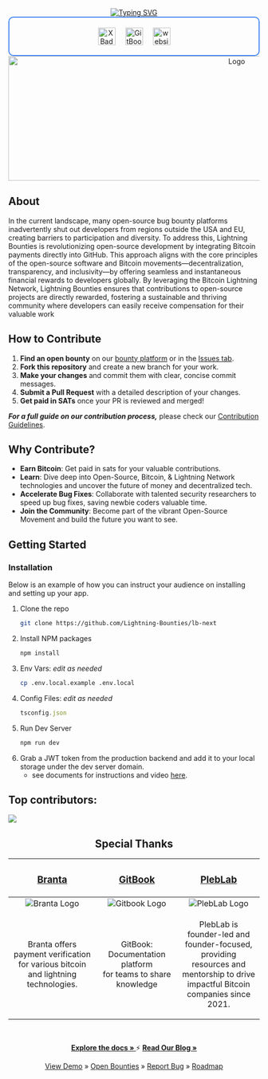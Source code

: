 <div align="center">
  <a href="https://git.io/typing-svg"><img src="https://readme-typing-svg.demolab.com?font=Fira+Code&weight=700&size=54&letterSpacing=small&duration=1999&pause=1000&color=A96CFF&center=true&vCenter=true&repeat=true&width=1000&height=75&lines=Welcome+to+Lightning+Bounties!" alt="Typing SVG" /></a>
    <div align="center" style="display: flex; flex-wrap: wrap; justify-content: center; gap: 20px; border: 2px solid #4285f4; padding: 20px; border-radius: 10px;">

  <a href="https://https://x.com/LBounties" target="_blank">  
    <img src="https://img.shields.io/badge/X-000?logo=x&logoColor=fff&style=for-the-badge" height="35" alt="X Badge"> 
  </a> 
  <a href="https://docs.lightningbounties.com" target="_blank">
    <img src="https://img.shields.io/badge/Documentation-BBDDE5?logo=gitbook&logoColor=000&style=for-the-badge" height="35" alt="GitBook Badge">
  </a>
  <a href="https://app.lightningbounties.com" target="_blank">
    <img src="https://img.shields.io/badge/website-000000?style=for-the-badge&logo=About.me&logoColor=white" height="35" alt="website logo" />
  </a>
</div>
</div>
  <div align="center">
  <a href="https://github.com/Lightning-Bounties">
    <img src="public/lb_Logo_github2.png" alt="Logo" width="900" height="250">
  </a>
  </div>

## About
In the current landscape, many open-source bug bounty platforms inadvertently shut out developers from regions outside the USA and EU, creating barriers to participation and diversity. To address this, Lightning Bounties is revolutionizing open-source development by integrating Bitcoin payments directly into GitHub. This approach aligns with the core principles of the open-source software and Bitcoin movements—decentralization, transparency, and inclusivity—by offering seamless and instantaneous financial rewards to developers globally. By leveraging the Bitcoin Lightning Network, Lightning Bounties ensures that contributions to open-source projects are directly rewarded, fostering a sustainable and thriving community where developers can easily receive compensation for their valuable work

## How to Contribute

1. **Find an open bounty** on our [bounty platform](https://app.lightningbounties.com) or in the [Issues tab](https://github.com/Lightning-Bounties/docs/issues).
2. **Fork this repository** and create a new branch for your work.
3. **Make your changes** and commit them with clear, concise commit messages.
4. **Submit a Pull Request** with a detailed description of your changes.
5. **Get paid in SATs** once your PR is reviewed and merged!

***For a full guide on our contribution process,*** please check our [Contribution Guidelines](about-lb/contributing.md).

## Why Contribute?
  
- **Earn Bitcoin**: Get paid in sats for your valuable contributions.
- **Learn**: Dive deep into Open-Source, Bitcoin, & Lightning Network technologies and uncover the future of money and decentralized tech.
- **Accelerate Bug Fixes**: Collaborate with talented security researchers to speed up bug fixes, saving newbie coders valuable time.
- **Join the Community**: Become part of the vibrant Open-Source Movement and build the future you want to see.

## Getting Started
 
### Installation

Below is an example of how you can instruct your audience on installing and setting up your app. 

1. Clone the repo
   ```sh
   git clone https://github.com/Lightning-Bounties/lb-next
   ```
2. Install NPM packages
   ```sh
   npm install
   ```
3. Env Vars: <em> edit as needed </em>
   ```sh
   cp .env.local.example .env.local
   ```
4. Config Files: <em> edit as needed </em>
   ```js
   tsconfig.json
   ```  
5. Run Dev Server
   ```sh
   npm run dev
   ```
6.  Grab a JWT token from the production backend and add it to your local storage under the dev server domain.
    - see documents for instructions and video [here](https://docs.lightningbounties.com/docs/solve-a-bounty/working-on-opensource-frontend-lb-next).
      

## Top contributors: 

<a href="https://github.com/Lightning-Bounties/lb-next/graphs/contributors">
  <img src="https://contrib.rocks/image?repo=Lightning-Bounties/lb-next" />
</a>


<div align="center">
<h2><span> Special Thanks </span></h2>  
</div>
<div align="center">

| <h3><a href="https://branta.pro">Branta</a></h3> | <h3><a href="https://www.gitbook.com">GitBook</a></h3> | <h3><a href="https://www.pleblab.dev/">PlebLab</h3> |
|:-------:|:-------:|:--------------------:|
| ![Branta Logo](https://pbs.twimg.com/profile_images/1730013699824332800/ZaGLT3-T_200x200.jpg) | ![Gitbook Logo](https://pbs.twimg.com/profile_images/1730174148289138688/F8UigNVy_200x200.jpg) | ![PlebLab Logo](https://avatars.githubusercontent.com/u/112909654?s=200&v=4) |
| <p align="center" width="240">Branta offers payment verification <br>for various bitcoin and lightning technologies.</p> | <p align="center" width="240">GitBook: Documentation platform<br>for teams to share knowledge</p> | <p align="center" width="240">PlebLab is founder-led and founder-focused, <br>providing resources and mentorship to drive<br>impactful Bitcoin companies since 2021.</p> |
</details>
</div>
<br>
<div align="center">
  <p>
    <a href="https://docs.lightningbounties.com"><strong>Explore the docs » </strong></a>
  </>  ⚡
    <a href="https://blog.lightningbounties.com/"><strong>Read Our Blog » </strong></a>
  </p>
  <p> 
    <a href="https://docs.lightningbounties.com/docs/getting-started/getting-started">View Demo</a> »
    <a href="https://app.lightningbounties.com"> Open Bounties</a> »
    <a href="https://github.com/Lightning-Bounties/lb-next/issues">Report Bug</a> »
    <a href="https://github.com/orgs/Lightning-Bounties/projects/2/views/1">Roadmap</a>
  </p>

</div>
